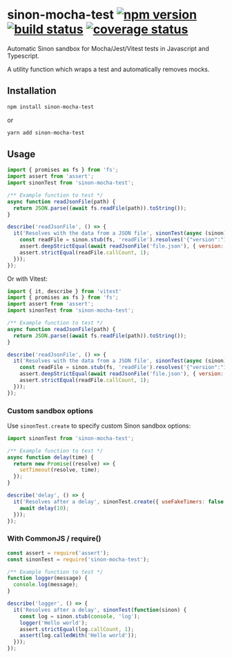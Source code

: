 # sinon-mocha-test [![npm version][npm-badge]][npm-url] [![build status][circle-badge]][circle-url] [![coverage status][coverage-badge]][coverage-url]

Automatic Sinon sandbox for Mocha/Jest/Vitest tests in Javascript and Typescript.

A utility function which wraps a test and automatically removes mocks.

## Installation

```bash
npm install sinon-mocha-test
```

or

```bash
yarn add sinon-mocha-test
```

## Usage

<!-- snippet: es-mocha,ts-jest -->
```js
import { promises as fs } from 'fs';
import assert from 'assert';
import sinonTest from 'sinon-mocha-test';

/** Example function to test */
async function readJsonFile(path) {
  return JSON.parse((await fs.readFile(path)).toString());
}

describe('readJsonFile', () => {
  it('Resolves with the data from a JSON file', sinonTest(async (sinon) => {
    const readFile = sinon.stub(fs, 'readFile').resolves('{"version":"123"}\n');
    assert.deepStrictEqual(await readJsonFile('file.json'), { version: '123' });
    assert.strictEqual(readFile.callCount, 1);
  }));
});
```

Or with Vitest:

<!-- snippet: ts-vite,es-vite -->
```js
import { it, describe } from 'vitest'
import { promises as fs } from 'fs';
import assert from 'assert';
import sinonTest from 'sinon-mocha-test';

/** Example function to test */
async function readJsonFile(path) {
  return JSON.parse((await fs.readFile(path)).toString());
}

describe('readJsonFile', () => {
  it('Resolves with the data from a JSON file', sinonTest(async (sinon) => {
    const readFile = sinon.stub(fs, 'readFile').resolves('{"version":"123"}\n');
    assert.deepStrictEqual(await readJsonFile('file.json'), { version: '123' });
    assert.strictEqual(readFile.callCount, 1);
  }));
});
```

### Custom sandbox options

Use `sinonTest.create` to specify custom Sinon sandbox options:

<!-- snippet: es-mocha,ts-jest -->
```js
import sinonTest from 'sinon-mocha-test';

/** Example function to test */
async function delay(time) {
  return new Promise((resolve) => {
    setTimeout(resolve, time);
  });
}

describe('delay', () => {
  it('Resolves after a delay', sinonTest.create({ useFakeTimers: false }, async (sinon) => {
    await delay(10);
  }));
});
```

### With CommonJS / require()

<!-- snippet: js-mocha,js-jest -->
```js
const assert = require('assert');
const sinonTest = require('sinon-mocha-test');

/** Example function to test */
function logger(message) {
  console.log(message);
}

describe('logger', () => {
  it('Resolves after a delay', sinonTest(function(sinon) {
    const log = sinon.stub(console, 'log');
    logger('Hello world');
    assert.strictEqual(log.callCount, 1);
    assert(log.calledWith('Hello world'));
  }));
});
```

[npm-badge]: https://badge.fury.io/js/sinon-mocha-test.svg
[npm-url]: https://www.npmjs.com/package/sinon-mocha-test

[circle-badge]: https://circleci.com/gh/peterjwest/sinon-mocha-test.svg?style=shield
[circle-url]: https://circleci.com/gh/peterjwest/sinon-mocha-test

[coverage-badge]: https://coveralls.io/repos/peterjwest/sinon-mocha-test/badge.svg?branch=main&service=github
[coverage-url]: https://coveralls.io/github/peterjwest/sinon-mocha-test?branch=main
